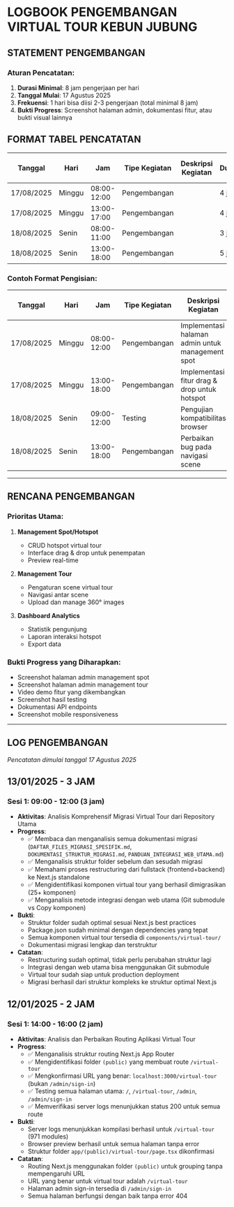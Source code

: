 # LOGBOOK PENGEMBANGAN VIRTUAL TOUR KEBUN JUBUNG

## STATEMENT PENGEMBANGAN

### Aturan Pencatatan:
1. **Durasi Minimal**: 8 jam pengerjaan per hari
2. **Tanggal Mulai**: 17 Agustus 2025
3. **Frekuensi**: 1 hari bisa diisi 2-3 pengerjaan (total minimal 8 jam)
4. **Bukti Progress**: Screenshot halaman admin, dokumentasi fitur, atau bukti visual lainnya

## FORMAT TABEL PENCATATAN

| Tanggal | Hari | Jam | Tipe Kegiatan | Deskripsi Kegiatan | Durasi | Bukti Kegiatan | Total Jam Harian |
|---------|------|-----|---------------|-------------------|--------|----------------|------------------|
| 17/08/2025 | Minggu | 08:00-12:00 | Pengembangan | | 4 jam | | 8 jam |
| 17/08/2025 | Minggu | 13:00-17:00 | Pengembangan | | 4 jam | | |
| 18/08/2025 | Senin | 08:00-11:00 | Pengembangan | | 3 jam | | 8 jam |
| 18/08/2025 | Senin | 13:00-18:00 | Pengembangan | | 5 jam | | |

### Contoh Format Pengisian:

| Tanggal | Hari | Jam | Tipe Kegiatan | Deskripsi Kegiatan | Durasi | Bukti Kegiatan | Total Jam Harian |
|---------|------|-----|---------------|-------------------|--------|----------------|------------------|
| 17/08/2025 | Minggu | 08:00-12:00 | Pengembangan | Implementasi halaman admin untuk management spot | 4 jam | Screenshot halaman admin | 9 jam |
| 17/08/2025 | Minggu | 13:00-18:00 | Pengembangan | Implementasi fitur drag & drop untuk hotspot | 5 jam | Video demo fitur | |
| 18/08/2025 | Senin | 09:00-12:00 | Testing | Pengujian kompatibilitas browser | 3 jam | Dokumen hasil testing | 8 jam |
| 18/08/2025 | Senin | 13:00-18:00 | Pengembangan | Perbaikan bug pada navigasi scene | 5 jam | Screenshot perbandingan | |

---

## RENCANA PENGEMBANGAN

### Prioritas Utama:
1. **Management Spot/Hotspot**
   - CRUD hotspot virtual tour
   - Interface drag & drop untuk penempatan
   - Preview real-time

2. **Management Tour**
   - Pengaturan scene virtual tour
   - Navigasi antar scene
   - Upload dan manage 360° images

3. **Dashboard Analytics**
   - Statistik pengunjung
   - Laporan interaksi hotspot
   - Export data

### Bukti Progress yang Diharapkan:
- Screenshot halaman admin management spot
- Screenshot halaman admin management tour
- Video demo fitur yang dikembangkan
- Screenshot hasil testing
- Dokumentasi API endpoints
- Screenshot mobile responsiveness

---

## LOG PENGEMBANGAN

*Pencatatan dimulai tanggal 17 Agustus 2025*

## 13/01/2025 - 3 JAM

### Sesi 1: 09:00 - 12:00 (3 jam)
- **Aktivitas**: Analisis Komprehensif Migrasi Virtual Tour dari Repository Utama
- **Progress**: 
  - ✅ Membaca dan menganalisis semua dokumentasi migrasi (`DAFTAR_FILES_MIGRASI_SPESIFIK.md`, `DOKUMENTASI_STRUKTUR_MIGRASI.md`, `PANDUAN_INTEGRASI_WEB_UTAMA.md`)
  - ✅ Menganalisis struktur folder sebelum dan sesudah migrasi
  - ✅ Memahami proses restructuring dari fullstack (frontend+backend) ke Next.js standalone
  - ✅ Mengidentifikasi komponen virtual tour yang berhasil dimigrasikan (25+ komponen)
  - ✅ Menganalisis metode integrasi dengan web utama (Git submodule vs Copy komponen)
- **Bukti**: 
  - Struktur folder sudah optimal sesuai Next.js best practices
  - Package.json sudah minimal dengan dependencies yang tepat
  - Semua komponen virtual tour tersedia di `components/virtual-tour/`
  - Dokumentasi migrasi lengkap dan terstruktur
- **Catatan**: 
  - Restructuring sudah optimal, tidak perlu perubahan struktur lagi
  - Integrasi dengan web utama bisa menggunakan Git submodule
  - Virtual tour sudah siap untuk production deployment
  - Migrasi berhasil dari struktur kompleks ke struktur optimal Next.js

## 12/01/2025 - 2 JAM

### Sesi 1: 14:00 - 16:00 (2 jam)
- **Aktivitas**: Analisis dan Perbaikan Routing Aplikasi Virtual Tour
- **Progress**: 
  - ✅ Menganalisis struktur routing Next.js App Router
  - ✅ Mengidentifikasi folder `(public)` yang membuat route `/virtual-tour`
  - ✅ Mengkonfirmasi URL yang benar: `localhost:3000/virtual-tour` (bukan `/admin/sign-in`)
  - ✅ Testing semua halaman utama: `/`, `/virtual-tour`, `/admin`, `/admin/sign-in`
  - ✅ Memverifikasi server logs menunjukkan status 200 untuk semua route
- **Bukti**: 
  - Server logs menunjukkan kompilasi berhasil untuk `/virtual-tour` (971 modules)
  - Browser preview berhasil untuk semua halaman tanpa error
  - Struktur folder `app/(public)/virtual-tour/page.tsx` dikonfirmasi
- **Catatan**: 
  - Routing Next.js menggunakan folder `(public)` untuk grouping tanpa mempengaruhi URL
  - URL yang benar untuk virtual tour adalah `/virtual-tour`
  - Halaman admin sign-in tersedia di `/admin/sign-in`
  - Semua halaman berfungsi dengan baik tanpa error 404

<!-- Template untuk pencatatan harian:
## [DD/MM/YYYY] - [X JAM]

### Sesi 1: [HH:MM] - [HH:MM] ([X jam])
- **Aktivitas**: 
- **Progress**: 
- **Bukti**: 
- **Catatan**: 

-->